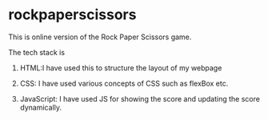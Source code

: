 # rockpaperscissors
This is online version of the Rock Paper Scissors game.

The tech stack is
1. HTML:I have used this to structure the layout of my webpage

2. CSS: I have used various concepts of CSS such as flexBox etc.

3. JavaScript: I have used JS for showing the score and updating the score dynamically.